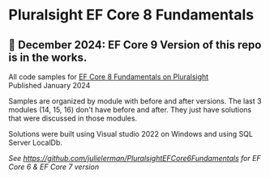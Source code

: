 # Pluralsight EF Core 8 Fundamentals  

## 📢 December 2024: EF Core 9 Version of this repo is in the works.

All code samples for [EF Core 8 Fundamentals on Pluralsight](https://www.pluralsight.com/courses/ef-core-8-fundamentals)  
Published January 2024 

Samples are organized by module with before and after versions. The last 3 modules (14, 15, 16) don't have before and after. They just have solutions that were discussed in those modules.

Solutions were built using Visual studio 2022 on Windows and using SQL Server LocalDb.

_See https://github.com/julielerman/PluralsightEFCore6Fundamentals for EF Core 6 & EF Core 7 version_

